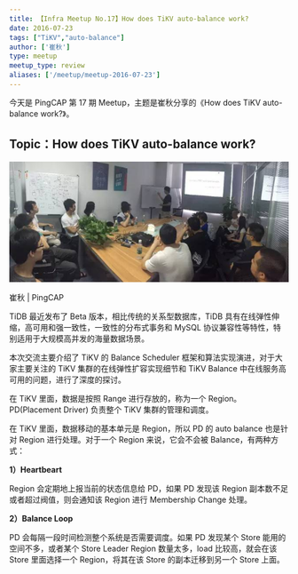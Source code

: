 ```yaml
---
title: 【Infra Meetup No.17】How does TiKV auto-balance work?
date: 2016-07-23
tags: ["TiKV","auto-balance"]
author: ['崔秋']
type: meetup
meetup_type: review
aliases: ['/meetup/meetup-2016-07-23']
---
```


今天是 PingCAP 第 17 期 Meetup，主题是崔秋分享的《How does TiKV auto-balance work?》。

## Topic：How does TiKV auto-balance work?

![崔秋 | PingCAP](media/meetup-17-20160723/1.jpeg)

<div class="caption-center">崔秋 | PingCAP</div>

TiDB 最近发布了 Beta 版本，相比传统的关系型数据库，TiDB 具有在线弹性伸缩，高可用和强一致性，一致性的分布式事务和 MySQL 协议兼容性等特性，特别适用于大规模高并发的海量数据场景。

本次交流主要介绍了 TiKV 的 Balance Scheduler 框架和算法实现演进，对于大家主要关注的 TiKV 集群的在线弹性扩容实现细节和 TiKV Balance 中在线服务高可用的问题，进行了深度的探讨。

在 TiKV 里面，数据是按照 Range 进行存放的，称为一个 Region。PD(Placement Driver) 负责整个 TiKV 集群的管理和调度。

在 TiKV 里面，数据移动的基本单元是 Region，所以 PD 的 auto balance 也是针对 Region 进行处理。对于一个 Region 来说，它会不会被 Balance，有两种方式：

**1）Heartbeart**

Region 会定期地上报当前的状态信息给 PD，如果 PD 发现该 Region 副本数不足或者超过阀值，则会通知该 Region 进行 Membership Change 处理。

**2）Balance Loop**

PD 会每隔一段时间检测整个系统是否需要调度。如果 PD 发现某个 Store 能用的空间不多，或者某个 Store Leader Region 数量太多，load 比较高，就会在该 Store 里面选择一个 Region，将其在该 Store 的副本迁移到另一个 Store 上面。


